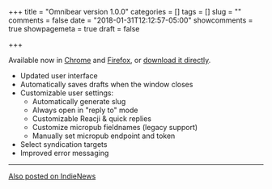 +++
title = "Omnibear version 1.0.0"
categories = []
tags = []
slug = ""
comments = false
date = "2018-01-31T12:12:57-05:00"
showcomments = true
showpagemeta = true
draft = false

+++

Available now in [Chrome](https://chrome.google.com/webstore/detail/omnibear/cjieakdeocmiimmphkfhdfbihhncoocn) and [Firefox](https://addons.mozilla.org/en-US/firefox/addon/omnibear/), or [download it directly](/download/omnibear-1.0.0.zip).

* Updated user interface
* Automatically saves drafts when the window closes
* Customizable user settings:
  * Automatically generate slug
  * Always open in "reply to" mode
  * Customizable Reacji & quick replies
  * Customize micropub fieldnames (legacy support)
  * Manually set micropub endpoint and token
* Select syndication targets
* Improved error messaging

<hr>
<a href="https://news.indieweb.org/en" class="u-syndication">
  Also posted on IndieNews
</a>
